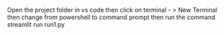 Open the project folder in vs code
then click on terminal - > New Terminal
then change from powershell to command prompt
then run the command streamlit run run1.py